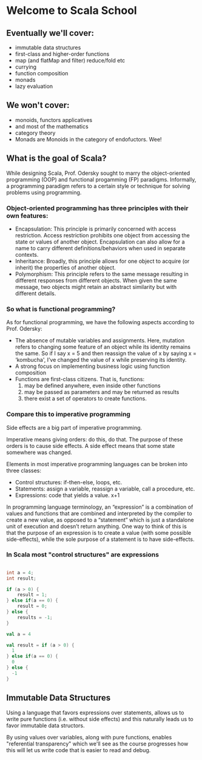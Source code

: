 # Welcome to Scala School

## Eventually we'll cover:

* immutable data structures 
* first-class and higher-order functions
* map (and flatMap and filter) reduce/fold etc
* currying
* function composition
* monads
* lazy evaluation

## We won't cover:
* monoids, functors applicatives
* and most of the mathematics
* category theory
* Monads are Monoids in the category of endofuctors.  Wee!

## What is the goal of Scala?
While designing Scala, Prof. Odersky sought to marry the object-oriented programming (OOP) and functional progamming (FP) paradigms. Informally, a programming paradigm refers to a certain style or technique for solving problems using programming.

### Object-oriented programming has three principles with their own features:

* Encapsulation: This principle is primarily concerned with access restriction. Access restriction prohibits one object from accessing the state or values of another object. Encapsulation can also allow for a name to carry different definitions/behaviors when used in separate contexts.
* Inheritance: Broadly, this principle allows for one object to acquire (or inherit) the properties of another object.
* Polymorphism: This principle refers to the same message resulting in different responses from different objects. When given the same message, two objects might retain an abstract similarity but with different details. 

### So what is functional programming?

As for functional programming, we have the following aspects according to Prof. Odersky:

* The absence of mutable variables and assignments. Here, mutation refers to changing some feature of an object while its identity remains the same. So if I say x = 5 and then reassign the value of x by saying x = ‘kombucha', I’ve changed the value of x while preserving its identity.
* A strong focus on implementing business logic using function composition
* Functions are first-class citizens. That is, functions:
    1. may be defined anywhere, even inside other functions
    2. may be passed as parameters and may be returned as results
    3. there exist a set of operators to create functions.

### Compare this to imperative programming

Side effects are a big part of imperative programming.

Imperative means giving orders: do this, do that. The purpose of these orders is to cause side effects. A side effect means that some state somewhere was changed.

Elements in most imperative programming languages can be broken into three classes:

* Control structures: if-then-else, loops, etc.
* Statements: assign a variable, reassign a variable, call a procedure, etc.
* Expressions: code that yields a value.  x+1

In programming language terminology, an “expression” is a combination of values and functions that are combined and interpreted by the compiler to create a new value, as opposed to a “statement” which is just a standalone unit of execution and doesn’t return anything. One way to think of this is that the purpose of an expression is to create a value (with some possible side-effects), while the sole purpose of a statement is to have side-effects.

### In Scala most "control structures" are expressions

```java

int a = 4;
int result;

if (a > 0) {
    result = 1;
} else if(a == 0) {
    result = 0;
} else {
    results = -1;
}

```

```scala
val a = 4

val result = if (a > 0) {
  1
} else if(a == 0) {
  0
} else {
  -1
}
```

## Immutable Data Structures

Using a language that favors expressions over statements, allows us to write pure functions (i.e. without side effects) and this naturally leads us to favor immutable data structors.

By using values over variables, along with pure functions, enables "referential transparency" which we'll see as the course progresses how this will let us write code that is easier to read and debug.
 






